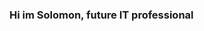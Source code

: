 ### Hi im Solomon, future IT professional

<!--
**Sburroughs2122/Sburroughs2122** is a ✨ _special_ ✨ repository because its `README.md` (this file) appears on your GitHub profile.
### Information Technology Projects:
<b>osTicket (Help Desk Ticketing System)</b>
